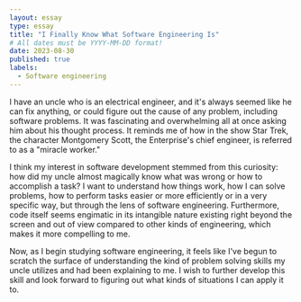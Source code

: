 ```yaml
---
layout: essay
type: essay
title: "I Finally Know What Software Engineering Is"
# All dates must be YYYY-MM-DD format!
date: 2023-08-30
published: true
labels:
  - Software engineering
---
```


I have an uncle who is an electrical engineer, and it's always seemed like he can fix anything, or could figure out the cause of any problem, including software problems. It was fascinating and overwhelming all at once asking him about his thought process. It reminds me of how in the show Star Trek, the character Montgomery Scott, the Enterprise's chief engineer, is referred to as a "miracle worker."

I think my interest in software development stemmed from this curiosity: how did my uncle almost magically know what was wrong or how to accomplish a task? I want to understand how things work, how I can solve problems, how to perform tasks easier or more efficiently or in a very specific way, but through the lens of software engineering. Furthermore, code itself seems engimatic in its intangible nature existing right beyond the screen and out of view compared to other kinds of engineering, which makes it more compelling to me.

Now, as I begin studying software engineering, it feels like I've begun to scratch the surface of understanding the kind of problem solving skills my uncle utilizes and had been explaining to me. I wish to further develop this skill and look forward to figuring out what kinds of situations I can apply it to.
